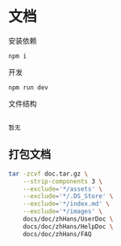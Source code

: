 # 文档

安装依赖

```
npm i
```

开发

```
npm run dev

```

文件结构

```

暂无

```

## 打包文档

```bash
tar -zcvf doc.tar.gz \
    --strip-components 3 \
    --exclude='*/assets' \
    --exclude='*/.DS_Store' \
    --exclude='*/index.md' \
    --exclude='*/images' \
    docs/doc/zhHans/UserDoc \
    docs/doc/zhHans/HelpDoc \
    docs/doc/zhHans/FAQ
```
